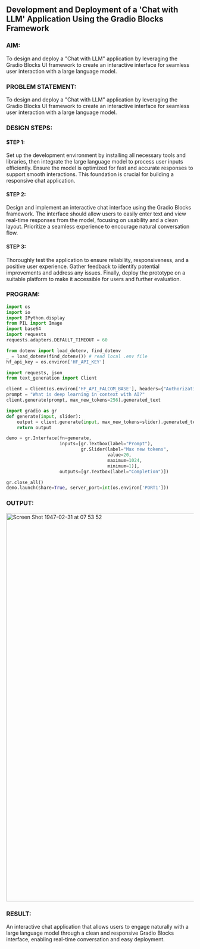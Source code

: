 ## Development and Deployment of a 'Chat with LLM' Application Using the Gradio Blocks Framework

### AIM:
To design and deploy a "Chat with LLM" application by leveraging the Gradio Blocks UI framework to create an interactive interface for seamless user interaction with a large language model.

### PROBLEM STATEMENT:
To design and deploy a "Chat with LLM" application by leveraging the Gradio Blocks UI framework to create an interactive interface for seamless user interaction with a large language model.

### DESIGN STEPS:
#### STEP 1:
Set up the development environment by installing all necessary tools and libraries, then integrate the large language model to process user inputs efficiently. Ensure the model is optimized for fast and accurate responses to support smooth interactions. This foundation is crucial for building a responsive chat application.

#### STEP 2:
Design and implement an interactive chat interface using the Gradio Blocks framework. The interface should allow users to easily enter text and view real-time responses from the model, focusing on usability and a clean layout. Prioritize a seamless experience to encourage natural conversation flow.

#### STEP 3:
Thoroughly test the application to ensure reliability, responsiveness, and a positive user experience. Gather feedback to identify potential improvements and address any issues. Finally, deploy the prototype on a suitable platform to make it accessible for users and further evaluation.

### PROGRAM:
```py
import os
import io
import IPython.display
from PIL import Image
import base64 
import requests 
requests.adapters.DEFAULT_TIMEOUT = 60

from dotenv import load_dotenv, find_dotenv
_ = load_dotenv(find_dotenv()) # read local .env file
hf_api_key = os.environ['HF_API_KEY']

import requests, json
from text_generation import Client

client = Client(os.environ['HF_API_FALCOM_BASE'], headers={"Authorization": f"Basic {hf_api_key}"}, timeout=120)
prompt = "What is deep learning in context with AI?"
client.generate(prompt, max_new_tokens=256).generated_text

import gradio as gr
def generate(input, slider):
    output = client.generate(input, max_new_tokens=slider).generated_text
    return output

demo = gr.Interface(fn=generate, 
                    inputs=[gr.Textbox(label="Prompt"), 
                            gr.Slider(label="Max new tokens", 
                                      value=20,  
                                      maximum=1024, 
                                      minimum=1)], 
                    outputs=[gr.Textbox(label="Completion")])

gr.close_all()
demo.launch(share=True, server_port=int(os.environ['PORT1']))

```

### OUTPUT:
<img width="1041" alt="Screen Shot 1947-02-31 at 07 53 52" src="https://github.com/user-attachments/assets/bda90455-a5a9-4893-844c-7feab9fa125e" />


### RESULT:
An interactive chat application that allows users to engage naturally with a large language model through a clean and responsive Gradio Blocks interface, enabling real-time conversation and easy deployment.
